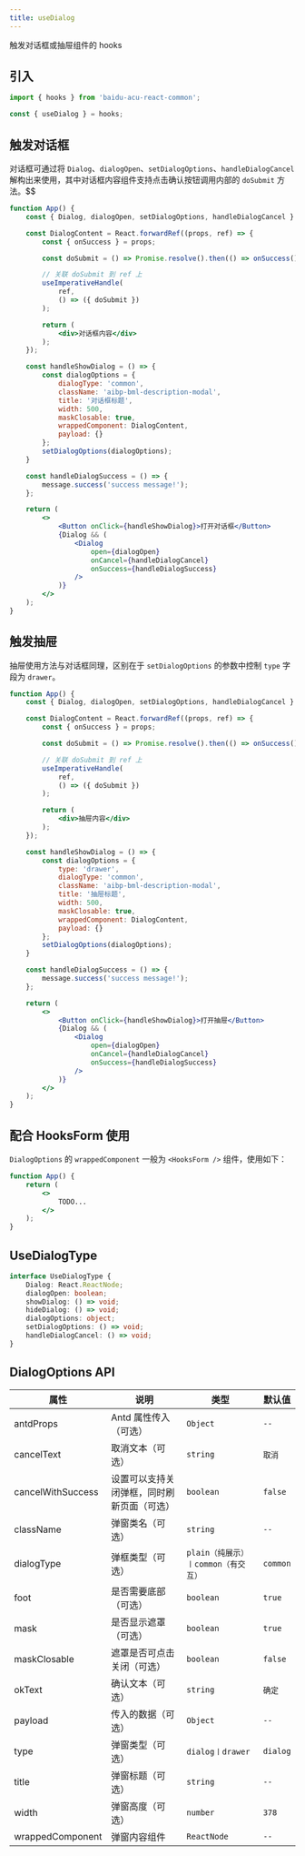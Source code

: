 ```yaml
---
title: useDialog
---
```


触发对话框或抽屉组件的 hooks

## 引入

```js
import { hooks } from 'baidu-acu-react-common';

const { useDialog } = hooks;
```

## 触发对话框

对话框可通过将 `Dialog`、`dialogOpen`、`setDialogOptions`、`handleDialogCancel` 解构出来使用，其中对话框内容组件支持点击确认按钮调用内部的 `doSubmit` 方法。$$

```jsx live fff
function App() {
    const { Dialog, dialogOpen, setDialogOptions, handleDialogCancel } = useDialog();

    const DialogContent = React.forwardRef((props, ref) => {
        const { onSuccess } = props;

        const doSubmit = () => Promise.resolve().then(() => onSuccess());

        // 关联 doSubmit 到 ref 上
        useImperativeHandle(
            ref,
            () => ({ doSubmit })
        );

        return (
            <div>对话框内容</div>
        );
    });

    const handleShowDialog = () => {
        const dialogOptions = {
            dialogType: 'common',
            className: 'aibp-bml-description-modal',
            title: '对话框标题',
            width: 500,
            maskClosable: true,
            wrappedComponent: DialogContent,
            payload: {}
        };
        setDialogOptions(dialogOptions);
    }

    const handleDialogSuccess = () => {
        message.success('success message!');
    };

    return (
        <>
            <Button onClick={handleShowDialog}>打开对话框</Button>
            {Dialog && (
                <Dialog
                    open={dialogOpen}
                    onCancel={handleDialogCancel}
                    onSuccess={handleDialogSuccess}
                />
            )}
        </>
    );
}
```

## 触发抽屉

抽屉使用方法与对话框同理，区别在于 `setDialogOptions` 的参数中控制 `type` 字段为 `drawer`。

```jsx live fff
function App() {
    const { Dialog, dialogOpen, setDialogOptions, handleDialogCancel } = useDialog();

    const DialogContent = React.forwardRef((props, ref) => {
        const { onSuccess } = props;

        const doSubmit = () => Promise.resolve().then(() => onSuccess());

        // 关联 doSubmit 到 ref 上
        useImperativeHandle(
            ref,
            () => ({ doSubmit })
        );

        return (
            <div>抽屉内容</div>
        );
    });

    const handleShowDialog = () => {
        const dialogOptions = {
            type: 'drawer',
            dialogType: 'common',
            className: 'aibp-bml-description-modal',
            title: '抽屉标题',
            width: 500,
            maskClosable: true,
            wrappedComponent: DialogContent,
            payload: {}
        };
        setDialogOptions(dialogOptions);
    }

    const handleDialogSuccess = () => {
        message.success('success message!');
    };

    return (
        <>
            <Button onClick={handleShowDialog}>打开抽屉</Button>
            {Dialog && (
                <Dialog
                    open={dialogOpen}
                    onCancel={handleDialogCancel}
                    onSuccess={handleDialogSuccess}
                />
            )}
        </>
    );
}
```

## 配合 HooksForm 使用

`DialogOptions` 的 `wrappedComponent` 一般为 `<HooksForm />` 组件，使用如下：

```jsx live fff
function App() {
    return (
        <>
            TODO...
        </>
    );
}
```

## UseDialogType

```ts
interface UseDialogType {
    Dialog: React.ReactNode;
    dialogOpen: boolean;
    showDialog: () => void;
    hideDialog: () => void;
    dialogOptions: object;
    setDialogOptions: () => void;
    handleDialogCancel: () => void;
}
```

## DialogOptions API

| 属性              | 说明                                       | 类型                                | 默认值   |
| ----------------- | ------------------------------------------ | ----------------------------------- | -------- |
| antdProps         | Antd 属性传入（可选）                      | `Object`                            | `--`     |
| cancelText        | 取消文本（可选）                           | `string`                            | `取消`   |
| cancelWithSuccess | 设置可以支持关闭弹框，同时刷新页面（可选） | `boolean`                           | `false`  |
| className         | 弹窗类名（可选）                           | `string`                            | `--`     |
| dialogType        | 弹框类型（可选）                           | `plain（纯展示）〡common（有交互）` | `common` |
| foot              | 是否需要底部（可选）                       | `boolean`                           | `true`   |
| mask              | 是否显示遮罩（可选）                       | `boolean`                           | `true`   |
| maskClosable      | 遮罩是否可点击关闭（可选）                 | `boolean`                           | `false`  |
| okText            | 确认文本（可选）                           | `string`                            | `确定`   |
| payload           | 传入的数据（可选）                         | `Object`                            | `--`     |
| type              | 弹窗类型（可选）                           | `dialog〡drawer`                    | `dialog` |
| title             | 弹窗标题（可选）                           | `string`                            | `--`     |
| width             | 弹窗高度（可选）                           | `number`                            | `378`    |
| wrappedComponent  | 弹窗内容组件                               | `ReactNode`                         | `--`     |
